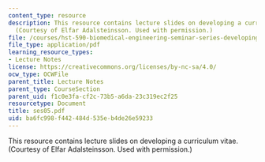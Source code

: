 ```yaml
---
content_type: resource
description: This resource contains lecture slides on developing a curriculum vitae.
  (Courtesy of Elfar Adalsteinsson. Used with permission.)
file: /courses/hst-590-biomedical-engineering-seminar-series-developing-professional-skills-fall-2006/ba6fc998f442484d535eb4de26e59233_ses05.pdf
file_type: application/pdf
learning_resource_types:
- Lecture Notes
license: https://creativecommons.org/licenses/by-nc-sa/4.0/
ocw_type: OCWFile
parent_title: Lecture Notes
parent_type: CourseSection
parent_uid: f1c0e3fa-cf2c-73b5-a6da-23c319ec2f25
resourcetype: Document
title: ses05.pdf
uid: ba6fc998-f442-484d-535e-b4de26e59233
---
```

This resource contains lecture slides on developing a curriculum vitae. (Courtesy of Elfar Adalsteinsson. Used with permission.)